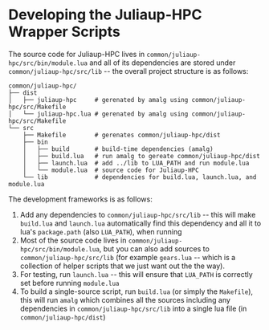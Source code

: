 # Developing the Juliaup-HPC Wrapper Scripts

The source code for Juliaup-HPC lives in
`common/juliaup-hpc/src/bin/module.lua` and all of its dependencies are stored
under `common/juliaup-hpc/src/lib` -- the overall project structure is as
follows:

```
common/juliaup-hpc/
├── dist
│   ├── juliaup-hpc     # gerenated by amalg using common/juliaup-hpc/src/Makefile
│   └── juliaup-hpc.lua # gerenated by amalg using common/juliaup-hpc/src/Makefile
└── src
    ├── Makefile        # gerenates common/juliaup-hpc/dist
    ├── bin
    │   ├── build       # build-time dependencies (amalg)
    │   ├── build.lua   # run amalg to gereate common/juliaup-hpc/dist
    │   ├── launch.lua  # add ../lib to LUA_PATH and run module.lua
    │   └── module.lua  # source code for Juliaup-HPC
    └── lib             # dependencies for build.lua, launch.lua, and module.lua
```

The development frameworks is as follows:
1. Add any dependencies to `common/juliaup-hpc/src/lib` -- this will make
   `build.lua` and `launch.lua` automatically find this dependency and all it
   to lua's `package.path` (also `LUA_PATH`), when running 
2. Most of the source code lives in `common/juliaup-hpc/src/bin/module.lua`,
   but you can also add sources to `common/juliaup-hpc/src/lib` (for example
   `gears.lua` -- which is a collection of helper scripts that we just want out
   the the way).
3. For testing, run `launch.lua` -- this will ensure that `LUA_PATH` is
   correctly set before running `module.lua`
4. To build a single-source script, run `build.lua` (or simply the `Makefile`),
   this will run `amalg` which combines all the sources including any
   dependencies in `common/juliaup-hpc/src/lib` into a single lua file (in
   `common/juliaup-hpc/dist`)
